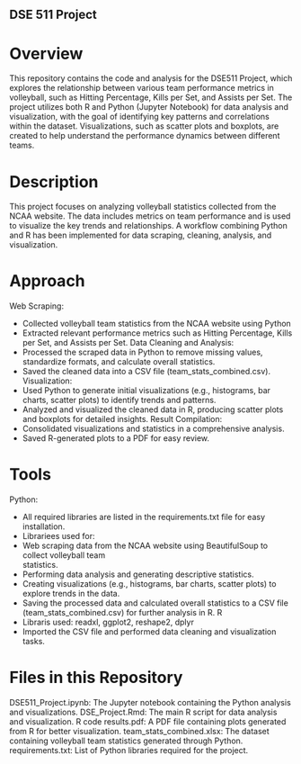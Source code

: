 ## DSE 511 Project
# Overview
This repository contains the code and analysis for the DSE511 Project, which explores the relationship between various team performance metrics in volleyball, such as Hitting Percentage, Kills per Set, and Assists per Set. The project utilizes both R and Python (Jupyter Notebook) for data analysis and visualization, with the goal of identifying key patterns and correlations within the dataset. Visualizations, such as scatter plots and boxplots, are created to help understand the performance dynamics between different teams. 

# Description
This project focuses on analyzing volleyball statistics collected from the NCAA website. The data includes metrics on team performance and is used to visualize the key trends and relationships. A workflow combining Python and R has been implemented for data scraping, cleaning, analysis, and visualization.

# Approach
Web Scraping:
- Collected volleyball team statistics from the NCAA website using Python
- Extracted relevant performance metrics such as Hitting Percentage, Kills per Set, and Assists per Set.
Data Cleaning and Analysis:
- Processed the scraped data in Python to remove missing values, standardize formats, and calculate overall statistics.
- Saved the cleaned data into a CSV file (team_stats_combined.csv).
Visualization:
- Used Python to generate initial visualizations (e.g., histograms, bar charts, scatter plots) to identify trends and patterns.
- Analyzed and visualized the cleaned data in R, producing scatter plots and boxplots for detailed insights.
Result Compilation:
- Consolidated visualizations and statistics in a comprehensive analysis.
- Saved R-generated plots to a PDF for easy review.
# Tools 
Python:
- All required libraries are listed in the requirements.txt file for easy installation. 
- Librariees used for:
- Web scraping data from the NCAA website using BeautifulSoup to collect volleyball team       
statistics.
- Performing data analysis and generating descriptive statistics.
- Creating visualizations (e.g., histograms, bar charts, scatter plots) to explore trends in   the data.
- Saving the processed data and calculated overall statistics to a CSV file (team_stats_combined.csv) for further analysis in R.
R 
- Libraris used: readxl, ggplot2, reshape2, dplyr
- Imported the CSV file and performed data cleaning and visualization tasks.

# Files in this Repository
DSE511_Project.ipynb: The Jupyter notebook containing the Python analysis and visualizations.
DSE_Project.Rmd: The main R script for data analysis and visualization.
R code results.pdf: A PDF file containing plots generated from R for better visualization.
team_stats_combined.xlsx: The dataset containing volleyball team statistics generated through Python.
requirements.txt: List of Python libraries required for the project.

